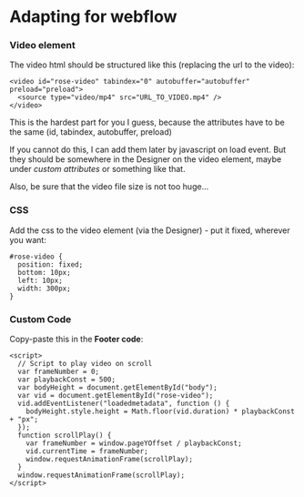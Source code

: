 # Adapting for webflow

### Video element

The video html should be structured like this (replacing the url to the video):

```
<video id="rose-video" tabindex="0" autobuffer="autobuffer" preload="preload">
  <source type="video/mp4" src="URL_TO_VIDEO.mp4" />
</video>
```

This is the hardest part for you I guess, because the attributes have to be the same (id, tabindex, autobuffer, preload)

If you cannot do this, I can add them later by javascript on load event. But they should be somewhere in the Designer on the video element, maybe under _custom attributes_ or something like that.

Also, be sure that the video file size is not too huge...

### CSS

Add the css to the video element (via the Designer) - put it fixed, wherever you want:

```
#rose-video {
  position: fixed;
  bottom: 10px;
  left: 10px;
  width: 300px;
}
```

### Custom Code

Copy-paste this in the **Footer code**:

```
<script>
  // Script to play video on scroll
  var frameNumber = 0;
  var playbackConst = 500;
  var bodyHeight = document.getElementById("body");
  var vid = document.getElementById("rose-video");
  vid.addEventListener("loadedmetadata", function () {
    bodyHeight.style.height = Math.floor(vid.duration) * playbackConst + "px";
  });
  function scrollPlay() {
    var frameNumber = window.pageYOffset / playbackConst;
    vid.currentTime = frameNumber;
    window.requestAnimationFrame(scrollPlay);
  }
  window.requestAnimationFrame(scrollPlay);
</script>
```
